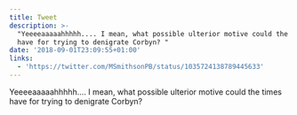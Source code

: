 ```yaml
---
title: Tweet
description: >-
  "Yeeeeaaaaahhhhh.... I mean, what possible ulterior motive could the times
  have for trying to denigrate Corbyn? "
date: '2018-09-01T23:09:55+01:00'
links:
  - 'https://twitter.com/MSmithsonPB/status/1035724138789445633'
---
```

Yeeeeaaaaahhhhh.... I mean, what possible ulterior motive could the times have for trying to denigrate Corbyn? 
